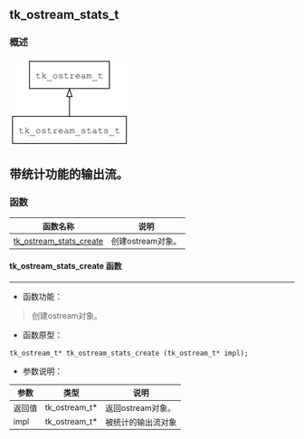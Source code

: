 ## tk\_ostream\_stats\_t
### 概述
![image](images/tk_ostream_stats_t_0.png)

带统计功能的输出流。
----------------------------------
### 函数
<p id="tk_ostream_stats_t_methods">

| 函数名称 | 说明 | 
| -------- | ------------ | 
| <a href="#tk_ostream_stats_t_tk_ostream_stats_create">tk\_ostream\_stats\_create</a> | 创建ostream对象。 |
#### tk\_ostream\_stats\_create 函数
-----------------------

* 函数功能：

> <p id="tk_ostream_stats_t_tk_ostream_stats_create">创建ostream对象。

* 函数原型：

```
tk_ostream_t* tk_ostream_stats_create (tk_ostream_t* impl);
```

* 参数说明：

| 参数 | 类型 | 说明 |
| -------- | ----- | --------- |
| 返回值 | tk\_ostream\_t* | 返回ostream对象。 |
| impl | tk\_ostream\_t* | 被统计的输出流对象 |
